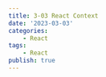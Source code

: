 ```yaml
---
title: 3-03 React Context
date: '2023-03-03'
categories:
    - React
tags:
    - React
publish: true
---
```

